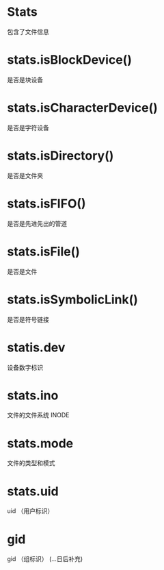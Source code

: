# Stats
包含了文件信息
# stats.isBlockDevice()
是否是块设备
# stats.isCharacterDevice() 
是否是字符设备
# stats.isDirectory() 
是否是文件夹
# stats.isFIFO()
是否是先进先出的管道
# stats.isFile()
是否是文件
# stats.isSymbolicLink()
是否是符号链接
# statis.dev 
设备数字标识
# stats.ino 
文件的文件系统 INODE 
# stats.mode 
文件的类型和模式
# stats.uid 
uid （用户标识） 
# gid 
gid （组标识）
(...日后补充)